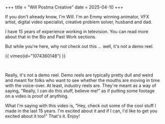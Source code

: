 +++
title = "Will Postma Creative"
date = 2025-04-10
+++

If you don't already know, I'm Will. I'm an Emmy winning animator, VFX artist, digital video specialist, creative problem solver, husband and dad.

I have 15 years of experience working in television.  You can read more about that in the Bio and Past Work sections.  

But while you're here, why not check out this ... well, it's not a demo reel.  

{{ vimeo(id="1074360148") }}

<br>

Really, it's not a demo reel.  Demo reels are typically pretty dull and weird and meant for folks who want to see whether the mouths are moving in time with the voice-over.  At least, industry reels are.  They're meant as a way of saying, "Really, I can do this stuff, believe me!" as if putting some footage on a video is proof of anything.  

What I'm saying with this video is, "Hey, check out some of the cool stuff I made in the last 15 years.  I'm excited about it and if I can, I'd like to get you excited about it too!"  That's it.  Enjoy!  
